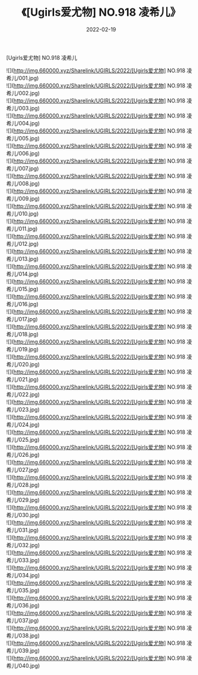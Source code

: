 ﻿---
layout: post
title:  《[Ugirls爱尤物] NO.918 凌希儿》
date:   2022-02-19
img: http://img.660000.xyz/Sharelink/UGIRLS/2022/[Ugirls爱尤物] NO.918 凌希儿/000.jpg
categories: [美女, 清纯, 唯美]
---

[Ugirls爱尤物] NO.918 凌希儿

 ![](http://img.660000.xyz/Sharelink/UGIRLS/2022/[Ugirls爱尤物] NO.918 凌希儿/001.jpg) <br>![](http://img.660000.xyz/Sharelink/UGIRLS/2022/[Ugirls爱尤物] NO.918 凌希儿/002.jpg) <br>![](http://img.660000.xyz/Sharelink/UGIRLS/2022/[Ugirls爱尤物] NO.918 凌希儿/003.jpg) <br>![](http://img.660000.xyz/Sharelink/UGIRLS/2022/[Ugirls爱尤物] NO.918 凌希儿/004.jpg) <br>![](http://img.660000.xyz/Sharelink/UGIRLS/2022/[Ugirls爱尤物] NO.918 凌希儿/005.jpg) <br>![](http://img.660000.xyz/Sharelink/UGIRLS/2022/[Ugirls爱尤物] NO.918 凌希儿/006.jpg) <br>![](http://img.660000.xyz/Sharelink/UGIRLS/2022/[Ugirls爱尤物] NO.918 凌希儿/007.jpg) <br>![](http://img.660000.xyz/Sharelink/UGIRLS/2022/[Ugirls爱尤物] NO.918 凌希儿/008.jpg) <br>![](http://img.660000.xyz/Sharelink/UGIRLS/2022/[Ugirls爱尤物] NO.918 凌希儿/009.jpg) <br>![](http://img.660000.xyz/Sharelink/UGIRLS/2022/[Ugirls爱尤物] NO.918 凌希儿/010.jpg) <br>![](http://img.660000.xyz/Sharelink/UGIRLS/2022/[Ugirls爱尤物] NO.918 凌希儿/011.jpg) <br>![](http://img.660000.xyz/Sharelink/UGIRLS/2022/[Ugirls爱尤物] NO.918 凌希儿/012.jpg) <br>![](http://img.660000.xyz/Sharelink/UGIRLS/2022/[Ugirls爱尤物] NO.918 凌希儿/013.jpg) <br>![](http://img.660000.xyz/Sharelink/UGIRLS/2022/[Ugirls爱尤物] NO.918 凌希儿/014.jpg) <br>![](http://img.660000.xyz/Sharelink/UGIRLS/2022/[Ugirls爱尤物] NO.918 凌希儿/015.jpg) <br>![](http://img.660000.xyz/Sharelink/UGIRLS/2022/[Ugirls爱尤物] NO.918 凌希儿/016.jpg) <br>![](http://img.660000.xyz/Sharelink/UGIRLS/2022/[Ugirls爱尤物] NO.918 凌希儿/017.jpg) <br>![](http://img.660000.xyz/Sharelink/UGIRLS/2022/[Ugirls爱尤物] NO.918 凌希儿/018.jpg) <br>![](http://img.660000.xyz/Sharelink/UGIRLS/2022/[Ugirls爱尤物] NO.918 凌希儿/019.jpg) <br>![](http://img.660000.xyz/Sharelink/UGIRLS/2022/[Ugirls爱尤物] NO.918 凌希儿/020.jpg) <br>![](http://img.660000.xyz/Sharelink/UGIRLS/2022/[Ugirls爱尤物] NO.918 凌希儿/021.jpg) <br>![](http://img.660000.xyz/Sharelink/UGIRLS/2022/[Ugirls爱尤物] NO.918 凌希儿/022.jpg) <br>![](http://img.660000.xyz/Sharelink/UGIRLS/2022/[Ugirls爱尤物] NO.918 凌希儿/023.jpg) <br>![](http://img.660000.xyz/Sharelink/UGIRLS/2022/[Ugirls爱尤物] NO.918 凌希儿/024.jpg) <br>![](http://img.660000.xyz/Sharelink/UGIRLS/2022/[Ugirls爱尤物] NO.918 凌希儿/025.jpg) <br>![](http://img.660000.xyz/Sharelink/UGIRLS/2022/[Ugirls爱尤物] NO.918 凌希儿/026.jpg) <br>![](http://img.660000.xyz/Sharelink/UGIRLS/2022/[Ugirls爱尤物] NO.918 凌希儿/027.jpg) <br>![](http://img.660000.xyz/Sharelink/UGIRLS/2022/[Ugirls爱尤物] NO.918 凌希儿/028.jpg) <br>![](http://img.660000.xyz/Sharelink/UGIRLS/2022/[Ugirls爱尤物] NO.918 凌希儿/029.jpg) <br>![](http://img.660000.xyz/Sharelink/UGIRLS/2022/[Ugirls爱尤物] NO.918 凌希儿/030.jpg) <br>![](http://img.660000.xyz/Sharelink/UGIRLS/2022/[Ugirls爱尤物] NO.918 凌希儿/031.jpg) <br>![](http://img.660000.xyz/Sharelink/UGIRLS/2022/[Ugirls爱尤物] NO.918 凌希儿/032.jpg) <br>![](http://img.660000.xyz/Sharelink/UGIRLS/2022/[Ugirls爱尤物] NO.918 凌希儿/033.jpg) <br>![](http://img.660000.xyz/Sharelink/UGIRLS/2022/[Ugirls爱尤物] NO.918 凌希儿/034.jpg) <br>![](http://img.660000.xyz/Sharelink/UGIRLS/2022/[Ugirls爱尤物] NO.918 凌希儿/035.jpg) <br>![](http://img.660000.xyz/Sharelink/UGIRLS/2022/[Ugirls爱尤物] NO.918 凌希儿/036.jpg) <br>![](http://img.660000.xyz/Sharelink/UGIRLS/2022/[Ugirls爱尤物] NO.918 凌希儿/037.jpg) <br>![](http://img.660000.xyz/Sharelink/UGIRLS/2022/[Ugirls爱尤物] NO.918 凌希儿/038.jpg) <br>![](http://img.660000.xyz/Sharelink/UGIRLS/2022/[Ugirls爱尤物] NO.918 凌希儿/039.jpg) <br>![](http://img.660000.xyz/Sharelink/UGIRLS/2022/[Ugirls爱尤物] NO.918 凌希儿/040.jpg) <br>